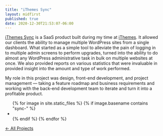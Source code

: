 ```yaml
---
title: "iThemes Sync"
layout: midfirst
published: true
date: 2020-12-30T21:53:07-06:00
---
```


[iThemes Sync](https://ithemes.com/sync/) is a SaaS product built during my time at [iThemes](https://ithemes.com).
It allowed our clients the ability to manage multiple WordPress sites from a single dashboard. What started as a simple
tool to alleviate the pain of logging in to multiple admin screens to perform upgrades, turned into the ability
to do almost any WordPress administrative task in bulk on multiple websites at once. We also provided
reports on various statistics that were invaluable in provided insight into the amount and type of work performed.

My role in this project was design, front-end development, and project management — taking a feature roadmap
and business requirements and working with the back-end development team to iterate and turn it into a
profitable product.

<ul class="img-grid list list--inline">
{% for image in site.static_files %}
  {% if image.basename contains "sync-" %}
    <li>
      <a href="{{ site.url }}{{site.baseurl}}/assets/img/{{image.name}}?ver={{site.version}}">
        <img data-src="{{ site.url }}{{site.baseurl}}/assets/img/{{image.name}}?ver={{site.version}}" />
      </a>
    </li>
  {% endif %}
{% endfor %}
</ul>

<a href="/midfirst/projects" class="take-me-back">&larr; All Projects</a>
